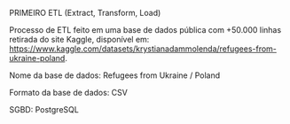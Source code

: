 PRIMEIRO ETL (Extract, Transform, Load)

Processo de ETL feito em uma base de dados pública com +50.000 linhas retirada do site Kaggle, disponível em: https://www.kaggle.com/datasets/krystianadammolenda/refugees-from-ukraine-poland.

Nome da base de dados: Refugees from Ukraine / Poland 

Formato da base de dados: CSV

SGBD: PostgreSQL

